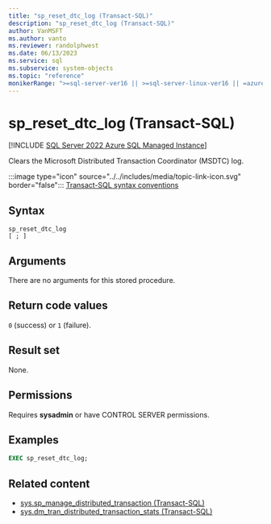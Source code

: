 ```yaml
---
title: "sp_reset_dtc_log (Transact-SQL)"
description: "sp_reset_dtc_log (Transact-SQL)"
author: VanMSFT
ms.author: vanto
ms.reviewer: randolphwest
ms.date: 06/13/2023
ms.service: sql
ms.subservice: system-objects
ms.topic: "reference"
monikerRange: ">=sql-server-ver16 || >=sql-server-linux-ver16 || =azuresqldb-mi-current"
---
```

# sp_reset_dtc_log (Transact-SQL)

[!INCLUDE [SQL Server 2022 Azure SQL Managed Instance](../../includes/applies-to-version/sqlserver2022-asmi.md)]

Clears the Microsoft Distributed Transaction Coordinator (MSDTC) log.

:::image type="icon" source="../../includes/media/topic-link-icon.svg" border="false"::: [Transact-SQL syntax conventions](../../t-sql/language-elements/transact-sql-syntax-conventions-transact-sql.md)

## Syntax

```syntaxsql
sp_reset_dtc_log
[ ; ]
```

## Arguments

There are no arguments for this stored procedure.

## Return code values

`0` (success) or `1` (failure).

## Result set

None.

## Permissions

Requires **sysadmin** or have CONTROL SERVER permissions.

## Examples

```sql
EXEC sp_reset_dtc_log;
```

## Related content

- [sys.sp_manage_distributed_transaction (Transact-SQL)](sys-sp-manage-distributed-transaction.md)
- [sys.dm_tran_distributed_transaction_stats (Transact-SQL)](../system-dynamic-management-views/sys-dm-tran-distributed-transaction-stats.md)
